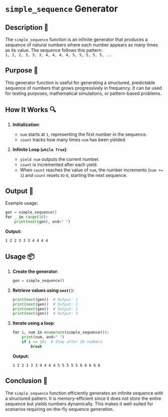 # `simple_sequence` Generator

## Description 📝

The `simple_sequence` function is an infinite generator that produces a sequence of natural numbers where each number appears as many times as its value.
The sequence follows this pattern:  
 `1, 2, 2, 3, 3, 3, 4, 4, 4, 4, 5, 5, 5, 5, 5, ...`

## Purpose 🎯

This generator function is useful for generating a structured, predictable sequence of numbers that grows progressively in frequency.
It can be used for testing purposes, mathematical simulations, or pattern-based problems.

## How It Works 🔍

1. **Initialization**:

    - `num` starts at `1`, representing the first number in the sequence.
    - `count` tracks how many times `num` has been yielded.

2. **Infinite Loop (`while True`)**:
    - `yield num` outputs the current number.
    - `count` is incremented after each yield.
    - When `count` reaches the value of `num`, the number increments (`num += 1`) and `count` resets to `0`, starting the next sequence.

## Output 📜

Example usage:

```python
gen = simple_sequence()
for _ in range(10):
    print(next(gen), end=" ")
```

**Output:**

```
1 2 2 3 3 3 4 4 4 4
```

## Usage 📦

1. **Create the generator**:
    ```python
    gen = simple_sequence()
    ```
2. **Retrieve values using `next()`**:
    ```python
    print(next(gen))  # Output: 1
    print(next(gen))  # Output: 2
    print(next(gen))  # Output: 2
    print(next(gen))  # Output: 3
    ```
3. **Iterate using a loop**:
    ```python
    for i, num in enumerate(simple_sequence()):
        print(num, end=" ")
        if i >= 19:  # Stop after 20 numbers
            break
    ```
    **Output:**
    ```
    1 2 2 3 3 3 4 4 4 4 5 5 5 5 5 6 6 6 6 6
    ```

## Conclusion 🚀

The `simple_sequence` function efficiently generates an infinite sequence with a structured pattern.
It is memory-efficient since it does not store the entire sequence but yields numbers dynamically.
This makes it well-suited for scenarios requiring on-the-fly sequence generation.
